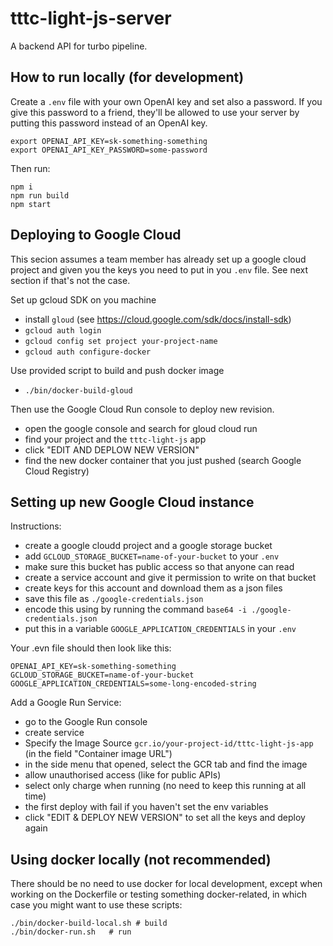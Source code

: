 # tttc-light-js-server

A backend API for turbo pipeline.

## How to run locally (for development)

Create a `.env` file with your own OpenAI key and set also a password.
If you give this password to a friend, they'll be allowed to use your server by putting this password instead of an OpenAI key.

```
export OPENAI_API_KEY=sk-something-something
export OPENAI_API_KEY_PASSWORD=some-password
```

Then run:

```
npm i
npm run build
npm start
```

## Deploying to Google Cloud

This secion assumes a team member has already set up a google cloud project and given you the keys you need to put in you `.env` file. See next section if that's not the case.

Set up gcloud SDK on you machine

- install `gloud` (see https://cloud.google.com/sdk/docs/install-sdk)
- `gcloud auth login`
- `gcloud config set project your-project-name`
- `gcloud auth configure-docker`

Use provided script to build and push docker image

- `./bin/docker-build-gloud`

Then use the Google Cloud Run console to deploy new revision.

- open the google console and search for gloud cloud run
- find your project and the `tttc-light-js` app
- click "EDIT AND DEPLOW NEW VERSION"
- find the new docker container that you just pushed (search Google Cloud Registry)

## Setting up new Google Cloud instance

Instructions:

- create a google cloudd project and a google storage bucket
- add `GCLOUD_STORAGE_BUCKET=name-of-your-bucket` to your `.env`
- make sure this bucket has public access so that anyone can read
- create a service account and give it permission to write on that bucket
- create keys for this account and download them as a json files
- save this file as `./google-credentials.json`
- encode this using by running the command `base64 -i ./google-credentials.json`
- put this in a variable `GOOGLE_APPLICATION_CREDENTIALS` in your `.env`

Your .evn file should then look like this:

```
OPENAI_API_KEY=sk-something-something
GCLOUD_STORAGE_BUCKET=name-of-your-bucket
GOOGLE_APPLICATION_CREDENTIALS=some-long-encoded-string
```

Add a Google Run Service:

- go to the Google Run console
- create service
- Specify the Image Source `gcr.io/your-project-id/tttc-light-js-app` (in the field "Container image URL")
- in the side menu that opened, select the GCR tab and find the image
- allow unauthorised access (like for public APIs)
- select only charge when running (no need to keep this running at all time)
- the first deploy with fail if you haven't set the env variables
- click "EDIT & DEPLOY NEW VERSION" to set all the keys and deploy again

## Using docker locally (not recommended)

There should be no need to use docker for local development, except when working on the Dockerfile or testing something docker-related, in which case you might want to use these scripts:

```
./bin/docker-build-local.sh # build
./bin/docker-run.sh   # run
```
